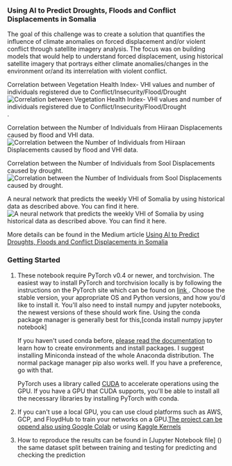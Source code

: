 ### Using AI to Predict Droughts, Floods and Conflict Displacements in Somalia
The goal of this challenge was to create a solution that quantifies the influence of climate anomalies on forced displacement and/or violent conflict through satellite imagery analysis. The focus was on building models that would help to understand forced displacement, using historical satellite imagery that portrays either climate anomalies/changes in the environment or/and its interrelation with violent conflict.

Correlation between Vegetation Health Index- VHI values and number of individuals registered due to Conflict/Insecurity/Flood/Drought
![Correlation between Vegetation Health Index- VHI values and number of individuals registered due to Conflict/Insecurity/Flood/Drought](https://miro.medium.com/max/2973/1*4wkjLXDfZiQN7al08xMfZw.png).

Correlation between the Number of Individuals from Hiiraan Displacements caused by flood and VHI data.
![Correlation between the Number of Individuals from Hiiraan Displacements caused by flood and VHI data.](https://miro.medium.com/max/1598/1*YRClJxKzHAozNI-DtKme6Q.png)

Correlation between the Number of Individuals from Sool Displacements caused by drought.
![Correlation between the Number of Individuals from Sool Displacements caused by drought.](https://miro.medium.com/max/1613/1*ex8HMVNnb657vRaAyfs6sw.png)

A neural network that predicts the weekly VHI of Somalia by using historical data as described above. You can find it here.
![A neural network that predicts the weekly VHI of Somalia by using historical data as described above. You can find it here.](https://miro.medium.com/max/836/1*1aD35jw5FDBNqeufEoMFKA.png)



More details can be found in the Medium article [Using AI to Predict Droughts, Floods and Conflict Displacements in Somalia
](https://medium.com/omdena/using-ai-to-predict-droughts-floods-and-conflict-displacements-in-somalia-40cba6200f3c)


### Getting Started

1. These notebook require PyTorch v0.4 or newer, and torchvision. The easiest way to install PyTorch and torchvision locally is by following the instructions on the PyTorch site which can be found on [link ](https://pytorch.org/get-started/locally/) . Choose the stable version, your appropriate OS and Python versions, and how you'd like to install it. You'll also need to install numpy and jupyter notebooks, the newest versions of these should work fine. Using the conda package manager is generally best for this,[conda install numpy jupyter notebook]

   If you haven't used conda before, [please read the documentation](https://conda.io/en/latest/) to learn how to create environments and install packages. I suggest installing Miniconda instead of the whole Anaconda distribution. The normal package manager pip also works well. If you have a preference, go with that.

   PyTorch uses a library called [CUDA](https://developer.nvidia.com/cuda-zone) to accelerate operations using the GPU. If you have a GPU that CUDA supports, you'll be able to install all the necessary libraries by installing PyTorch with conda. 

2. If you can't use a local GPU, you can use cloud platforms such as AWS, GCP, and FloydHub to train your networks on a GPU.[The project can be oppend also using  Google Colab](https://colab.research.google.com/) or using  [Kaggle Kernels](https://www.kaggle.com)
3. How to reproduce the results can be found in [Jupyter Notebook  file] () the same dataset split between training and testing for predicting and checking the prediction

